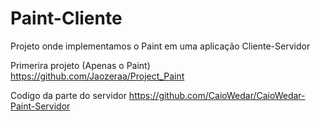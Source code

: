 # Paint-Cliente
Projeto onde implementamos o Paint em uma aplicação Cliente-Servidor

Primerira projeto (Apenas o Paint) https://github.com/Jaozeraa/Project_Paint

Codigo da parte do servidor https://github.com/CaioWedar/CaioWedar-Paint-Servidor
